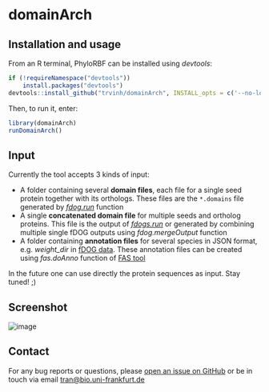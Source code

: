 # domainArch

## Installation and usage
From an R terminal, PhyloRBF can be installed using *devtools*:

```r
if (!requireNamespace("devtools"))
    install.packages("devtools")
devtools::install_github("trvinh/domainArch", INSTALL_opts = c('--no-lock'), dependencies = TRUE)
```

Then, to run it, enter:

```r
library(domainArch)
runDomainArch()
```

## Input

Currently the tool accepts 3 kinds of input:
- A folder containing several **domain files**, each file for a single seed protein together with its orthologs. These files are the `*.domains` file generated by *[fdog.run](https://github.com/BIONF/fDOG/wiki/Input-and-Output-Files#output-files)* function
- A single **concatenated domain file** for multiple seeds and ortholog proteins. This file is the output of *[fdogs.run](https://github.com/BIONF/fDOG/wiki/Use-standalone-version)* or generated by combining multiple single fDOG outputs using *fdog.mergeOutput* function
- A folder containing **annotation files** for several species in JSON format, e.g. *weight_dir* in [fDOG data](https://github.com/BIONF/fDOG/wiki/Input-and-Output-Files#data-structure). These annotation files can be created using *fas.doAnno* function of [FAS tool](https://github.com/BIONF/FAS/wiki/Annotation)

In the future one can use directly the protein sequences as input. Stay tuned! ;)

## Screenshot
![image](https://github.com/trvinh/domainArch/assets/19269760/a61b2f6b-5c3d-41df-991e-6b7ed17e24ad)

## Contact

For any bug reports or questions, please [open an issue on GitHub](https://github.com/trvinh/domainArch/issues/new) or be in touch via email tran@bio.uni-frankfurt.de
